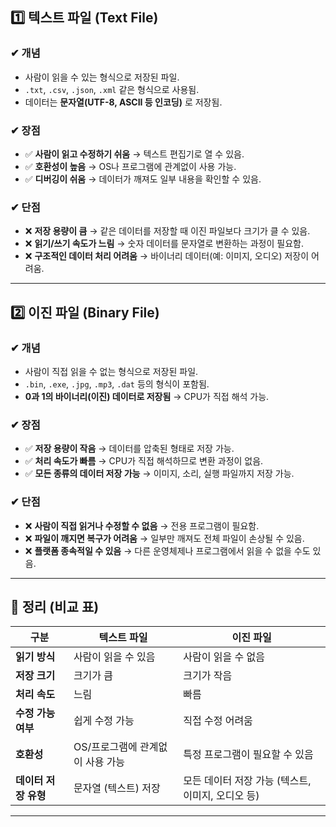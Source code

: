## 1️⃣ 텍스트 파일 (Text File)
### ✔ 개념
- 사람이 읽을 수 있는 형식으로 저장된 파일.
- `.txt`, `.csv`, `.json`, `.xml` 같은 형식으로 사용됨.
- 데이터는 **문자열(UTF-8, ASCII 등 인코딩)** 로 저장됨.

### ✔ 장점
- ✅ **사람이 읽고 수정하기 쉬움** → 텍스트 편집기로 열 수 있음.
- ✅ **호환성이 높음** → OS나 프로그램에 관계없이 사용 가능.
- ✅ **디버깅이 쉬움** → 데이터가 깨져도 일부 내용을 확인할 수 있음.

### ✔ 단점
- ❌ **저장 용량이 큼** → 같은 데이터를 저장할 때 이진 파일보다 크기가 클 수 있음.
- ❌ **읽기/쓰기 속도가 느림** → 숫자 데이터를 문자열로 변환하는 과정이 필요함.
- ❌ **구조적인 데이터 처리 어려움** → 바이너리 데이터(예: 이미지, 오디오) 저장이 어려움.

---

## 2️⃣ 이진 파일 (Binary File)
### ✔ 개념
- 사람이 직접 읽을 수 없는 형식으로 저장된 파일.
- `.bin`, `.exe`, `.jpg`, `.mp3`, `.dat` 등의 형식이 포함됨.
- **0과 1의 바이너리(이진) 데이터로 저장됨** → CPU가 직접 해석 가능.

### ✔ 장점
- ✅ **저장 용량이 작음** → 데이터를 압축된 형태로 저장 가능.
- ✅ **처리 속도가 빠름** → CPU가 직접 해석하므로 변환 과정이 없음.
- ✅ **모든 종류의 데이터 저장 가능** → 이미지, 소리, 실행 파일까지 저장 가능.

### ✔ 단점
- ❌ **사람이 직접 읽거나 수정할 수 없음** → 전용 프로그램이 필요함.
- ❌ **파일이 깨지면 복구가 어려움** → 일부만 깨져도 전체 파일이 손상될 수 있음.
- ❌ **플랫폼 종속적일 수 있음** → 다른 운영체제나 프로그램에서 읽을 수 없을 수도 있음.

---

## 📌 정리 (비교 표)

| 구분        | 텍스트 파일 | 이진 파일 |
|------------|------------|------------|
| **읽기 방식** | 사람이 읽을 수 있음 | 사람이 읽을 수 없음 |
| **저장 크기** | 크기가 큼 | 크기가 작음 |
| **처리 속도** | 느림 | 빠름 |
| **수정 가능 여부** | 쉽게 수정 가능 | 직접 수정 어려움 |
| **호환성** | OS/프로그램에 관계없이 사용 가능 | 특정 프로그램이 필요할 수 있음 |
| **데이터 저장 유형** | 문자열 (텍스트) 저장 | 모든 데이터 저장 가능 (텍스트, 이미지, 오디오 등) |

---

